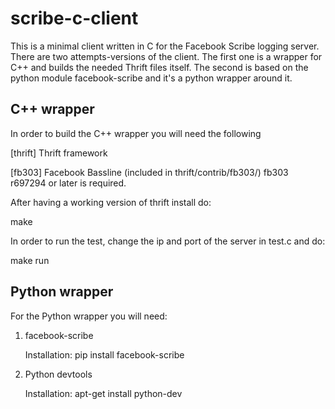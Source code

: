 scribe-c-client
===============

This is a minimal client written in C for the Facebook Scribe logging server.
There are two attempts-versions of the client. 
The first one is a wrapper for C++ and builds the needed Thrift files itself.
The second is based on the python module facebook-scribe and it's a python
wrapper around it.


C++ wrapper
------------

In order to build the C++ wrapper you will need the following

[thrift] Thrift framework

[fb303] Facebook Bassline (included in thrift/contrib/fb303/)
   fb303 r697294 or later is required.

After having a working version of thrift install do:

make

In order to run the test, change the ip and port of the server in test.c and do:

make run


Python wrapper
------------

For the Python wrapper you will need:

1. facebook-scribe

    Installation: pip install facebook-scribe

2. Python devtools
    
    Installation: apt-get install python-dev
